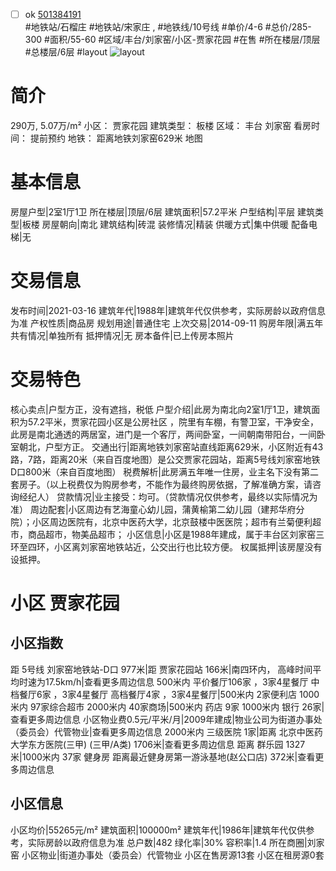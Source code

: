 - [ ] ok [501384191](https://bj.5i5j.com/ershoufang/501384191.html)  
 #地铁站/石榴庄 #地铁站/宋家庄 ,  #地铁线/10号线
#单价/4-6 #总价/285-300 #面积/55-60   #区域/丰台/刘家窑/小区-贾家花园 #在售 #所在楼层/顶层 #总楼层/6层 #layout 
![layout](http://image2a.5i5j.com/bdir/layout/7c8845ae9f2946a0b9e7310e112d88f4.jpg_P5.jpg) 
# 简介 
 290万,  5.07万/m² 
小区： 贾家花园
建筑类型： 板楼
区域： 丰台 刘家窑
看房时间： 提前预约
地铁： 距离地铁刘家窑629米 地图
# 基本信息 
 房屋户型|2室1厅1卫
所在楼层|顶层/6层
建筑面积|57.2平米
户型结构|平层
建筑类型|板楼
房屋朝向|南北
建筑结构|砖混
装修情况|精装
供暖方式|集中供暖
配备电梯|无
# 交易信息 
 发布时间|2021-03-16
建筑年代|1988年|建筑年代仅供参考，实际房龄以政府信息为准
产权性质|商品房
规划用途|普通住宅
上次交易|2014-09-11
购房年限|满五年
共有情况|单独所有
抵押情况|无
房本备件|已上传房本照片
# 交易特色 
 核心卖点|户型方正，没有遮挡，税低
户型介绍|此房为南北向2室1厅1卫，建筑面积为57.2平米，贾家花园小区是公房社区 ，院里有车棚，有警卫室，干净安全，此房是南北通透的两居室，进门是一个客厅，两间卧室，一间朝南带阳台，一间卧室朝北，户型方正。
交通出行|距离地铁刘家窑站直线距离629米，小区附近有43路，7路，距离20米（来自百度地图）是公交贾家花园站，距离5号线刘家窑地铁D口800米（来自百度地图）
税费解析|此房满五年唯一住房，业主名下没有第二套房子。（以上税费仅为购房参考，不能作为最终购房依据，了解准确方案，请咨询经纪人）
贷款情况|业主接受：均可。（贷款情况仅供参考，最终以实际情况为准）
周边配套|小区周边有艺海童心幼儿园，蒲黄榆第二幼儿园（建邦华府分院）；小区周边医院有，北京中医药大学，北京鼓楼中医医院；超市有兰菊便利超市，商品超市，物美品超市；
小区信息|小区是1988年建成，属于丰台区刘家窑三环至四环，小区离刘家窑地铁站近，公交出行也比较方便。
权属抵押|该房屋没有设抵押。
# 小区 贾家花园
## 小区指数 
 距 5号线 刘家窑地铁站-D口 977米|距 贾家花园站 166米|南四环内， 高峰时间平均时速为17.5km/h|查看更多周边信息
500米内 平价餐厅106家 ，3家4星餐厅
中档餐厅6家 ，3家4星餐厅
高档餐厅4家 ，3家4星餐厅|500米内 2家便利店
1000米内 97家综合超市
2000米内 40家商场|500米内 药店 9家
1000米内 银行 26家|查看更多周边信息
小区物业费0.5元/平米/月|2009年建成|物业公司为街道办事处（委员会）代管物业|查看更多周边信息
2000米内 三级医院 1家|距离 北京中医药大学东方医院(三甲) (三甲/A类) 1706米|查看更多周边信息
距离 群乐园 1327米|1000米内 37家 健身房
距离最近健身房第一游泳基地(赵公口店) 372米|查看更多周边信息
## 小区信息 
 小区均价|55265元/m²
建筑面积|100000m²
建筑年代|1986年|建筑年代仅供参考，实际房龄以政府信息为准
总户数|482
绿化率|30%
容积率|1.4
所在商圈|刘家窑
小区物业|街道办事处（委员会）代管物业
小区在售房源13套
小区在租房源0套
